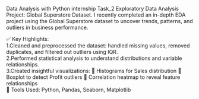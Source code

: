 Data Analysis with Python internship Task_2
Exploratory Data Analysis Project: Global Superstore Dataset.
I recently completed an in-depth EDA project using the Global Superstore dataset to uncover trends, patterns, and outliers in business performance.

✅ Key Highlights:<br>
1.Cleaned and preprocessed the dataset: handled missing values, removed duplicates, and filtered out outliers using IQR.<br>
2.Performed statistical analysis to understand distributions and variable relationships.<br>
3.Created insightful visualizations:
 📌 Histograms for Sales distribution
 📌 Boxplot to detect Profit outliers
 📌 Correlation heatmap to reveal feature relationships<br>
🔧 Tools Used: Python, Pandas, Seaborn, Matplotlib
